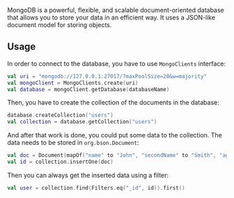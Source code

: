 MongoDB is a powerful, flexible, and scalable document-oriented database that allows you to store your data in an efficient way. 
It uses a JSON-like document model for storing objects.

## Usage

In order to connect to the database, you have to use `MongoClients` interface:

```kotlin
val uri = "mongodb://127.0.0.1:27017/?maxPoolSize=20&w=majority"
val mongoClient = MongoClients.create(uri)
val database = mongoClient.getDatabase(databaseName)
```

Then, you have to create the collection of the documents in the database:

```kotlin
database.createCollection("users")
val collection = database.getCollection("users")
```
And after that work is done, you could put some data to the collection. 
The data needs to be stored in `org.bson.Document`:

```kotlin
val doc = Document(mapOf("name" to "John", "secondName" to "Smith", "age" to 30))
val id = collection.insertOne(doc)
```

Then you can always get the inserted data using a filter:

```kotlin
val user = collection.find(Filters.eq("_id", id)).first()
```